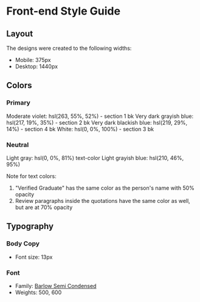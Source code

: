 # Front-end Style Guide

## Layout

The designs were created to the following widths:

- Mobile: 375px
- Desktop: 1440px

## Colors

### Primary

Moderate violet: hsl(263, 55%, 52%) - section 1 bk
Very dark grayish blue: hsl(217, 19%, 35%) - section 2 bk
Very dark blackish blue: hsl(219, 29%, 14%) - section 4 bk
White: hsl(0, 0%, 100%) - section 3 bk

### Neutral

Light gray: hsl(0, 0%, 81%) text-color
Light grayish blue: hsl(210, 46%, 95%)

Note for text colors:

1. "Verified Graduate" has the same color as the person's name with 50% opacity
2. Review paragraphs inside the quotations have the same color as well, but are at 70% opacity

## Typography

### Body Copy

- Font size: 13px

### Font

- Family: [Barlow Semi Condensed](https://fonts.google.com/specimen/Barlow+Semi+Condensed)
- Weights: 500, 600
